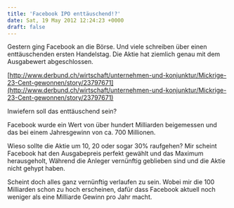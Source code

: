 ```yaml
---
title: 'Facebook IPO enttäuschend!?'
date: Sat, 19 May 2012 12:24:23 +0000
draft: false
---
```


Gestern ging Facebook an die Börse. Und viele schreiben über einen enttäuschenden ersten Handelstag. Die Aktie hat ziemlich genau mit dem Ausgabewert abgeschlossen. 

[http://www.derbund.ch/wirtschaft/unternehmen-und-konjunktur/Mickrige-23-Cent-gewonnen/story/23797671](http://www.derbund.ch/wirtschaft/unternehmen-und-konjunktur/Mickrige-23-Cent-gewonnen/story/23797671)

Inwiefern soll das enttäuschend sein? 

Facebook wurde ein Wert von über hundert Milliarden beigemessen und das bei einem Jahresgewinn von ca. 700 Millionen. 

Wieso sollte die Aktie um 10, 20 oder sogar 30% raufgehen? Mir scheint Facebook hat den Ausgabepreis perfekt gewählt und das Maximum herausgeholt, Während die Anleger vernünftig geblieben sind und die Aktie nicht gehypt haben.

Scheint doch alles ganz vernünftig verlaufen zu sein. Wobei mir die 100 Milliarden schon zu hoch erscheinen, dafür dass Facebook aktuell noch weniger als eine Milliarde Gewinn pro Jahr macht.